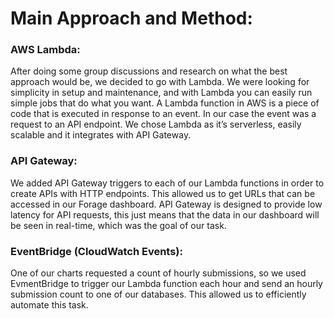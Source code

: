 # Main Approach and Method:

### AWS Lambda:
After doing some group discussions and research on what the best approach would be, we decided to go with Lambda. We were looking for simplicity in setup and maintenance, and with Lambda you can easily run simple jobs that do what you want.
A Lambda function in AWS is a piece of code that is executed in response to an event. In our case the event was a request to an API endpoint.
We chose Lambda as it’s serverless, easily scalable and it integrates with API Gateway.

### API Gateway:
We added API Gateway triggers to each of our Lambda functions in order to create APIs with HTTP endpoints. 
This allowed us to get URLs that can be accessed in our Forage dashboard. API Gateway is designed to provide low latency for API requests, this just means that the data in our dashboard will be seen in real-time, which was the goal of our task.

### EventBridge (CloudWatch Events):
One of our charts requested a count of hourly submissions, so we used EvmentBridge to trigger our Lambda function each hour and send an hourly submission count to one of our databases. This allowed us to efficiently automate this task.
